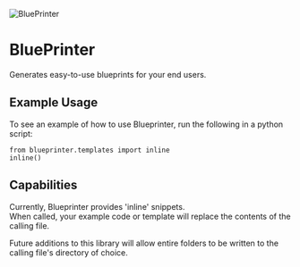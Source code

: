 ![BluePrinter](https://live.staticflickr.com/65535/52534462139_01a4cdafbc_o.png)
# BluePrinter

Generates easy-to-use blueprints for your end users.  

## Example Usage
To see an example of how to use Blueprinter, run the following in a python script:  

```
from blueprinter.templates import inline
inline()
```

## Capabilities
Currently, Blueprinter provides 'inline' snippets.  
When called, your example code or template will replace the contents of the calling file.  

Future additions to this library will allow entire folders to be written to the calling file's directory of choice.  

